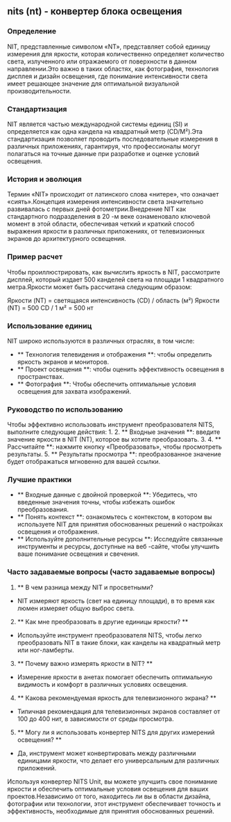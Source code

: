 ## nits (nt) - конвертер блока освещения

### Определение
NIT, представленные символом «NT», представляет собой единицу измерения для яркости, которая количественно определяет количество света, излученного или отражаемого от поверхности в данном направлении.Это важно в таких областях, как фотография, технология дисплея и дизайн освещения, где понимание интенсивности света имеет решающее значение для оптимальной визуальной производительности.

### Стандартизация
NIT является частью международной системы единиц (SI) и определяется как одна кандела на квадратный метр (CD/M²).Эта стандартизация позволяет проводить последовательные измерения в различных приложениях, гарантируя, что профессионалы могут полагаться на точные данные при разработке и оценке условий освещения.

### История и эволюция
Термин «NIT» происходит от латинского слова «нитере», что означает «сиять».Концепция измерения интенсивности света значительно развивалась с первых дней фотометрии.Внедрение NIT как стандартного подразделения в 20 -м веке ознаменовало ключевой момент в этой области, обеспечивая четкий и краткий способ выражения яркости в различных приложениях, от телевизионных экранов до архитектурного освещения.

### Пример расчет
Чтобы проиллюстрировать, как вычислить яркость в NIT, рассмотрите дисплей, который издает 500 канделей света на площади 1 квадратного метра.Яркости может быть рассчитана следующим образом:

Яркости (NT) = светящаяся интенсивность (CD) / область (м²)
Яркости (NT) = 500 CD / 1 м² = 500 нт

### Использование единиц
NIT широко используются в различных отраслях, в том числе:
- ** Технология телевидения и отображения **: чтобы определить яркость экранов и мониторов.
- ** Проект освещения **: чтобы оценить эффективность освещения в пространствах.
- ** Фотография **: Чтобы обеспечить оптимальные условия освещения для захвата изображений.

### Руководство по использованию
Чтобы эффективно использовать инструмент преобразователя NITS, выполните следующие действия:
1.
2. ** Входные значения **: введите значение яркости в NIT (NT), которое вы хотите преобразовать.
3.
4. ** Рассчитайте **: нажмите кнопку «Преобразовать», чтобы просмотреть результаты.
5. ** Результаты просмотра **: преобразованное значение будет отображаться мгновенно для вашей ссылки.

### Лучшие практики
- ** Входные данные с двойной проверкой **: Убедитесь, что введенные значения точны, чтобы избежать ошибок преобразования.
- ** Понять контекст **: ознакомьтесь с контекстом, в котором вы используете NIT для принятия обоснованных решений о настройках освещения и отображения.
- ** Используйте дополнительные ресурсы **: Исследуйте связанные инструменты и ресурсы, доступные на веб -сайте, чтобы улучшить ваше понимание освещения и свечения.

### Часто задаваемые вопросы (часто задаваемые вопросы)

1. ** В чем разница между NIT и просветными?
- NIT измеряют яркость (свет на единицу площади), в то время как люмен измеряет общую выброс света.

2. ** Как мне преобразовать в другие единицы яркости? **
- Используйте инструмент преобразователя NITS, чтобы легко преобразовать NIT в такие блоки, как канделы на квадратный метр или ног-ламберты.

3. ** Почему важно измерять яркости в NIT? **
- Измерение яркости в анетах помогает обеспечить оптимальную видимость и комфорт в различных условиях освещения.

4. ** Какова рекомендуемая яркость для телевизионного экрана? **
- Типичная рекомендация для телевизионных экранов составляет от 100 до 400 нит, в зависимости от среды просмотра.

5. ** Могу ли я использовать конвертер NITS для других измерений освещения? **
- Да, инструмент может конвертировать между различными единицами яркости, что делает его универсальным для различных приложений.

Используя конвертер NITS Unit, вы можете улучшить свое понимание яркости и обеспечить оптимальные условия освещения для ваших проектов.Независимо от того, находитесь ли вы в области дизайна, фотографии или технологии, этот инструмент обеспечивает точность и эффективность, необходимые для принятия обоснованных решений.
